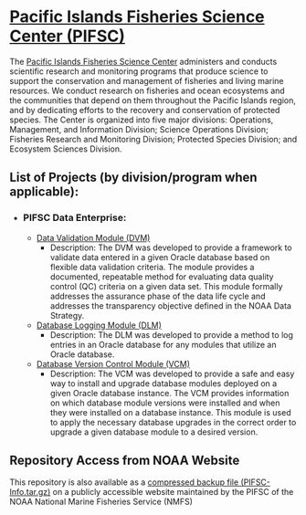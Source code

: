 # [Pacific Islands Fisheries Science Center (PIFSC)](https://github.com/noaa-pifsc)

The [Pacific Islands Fisheries Science Center](https://www.fisheries.noaa.gov/about/pacific-islands-fisheries-science-center) administers and conducts scientific research and monitoring programs that produce science to support the conservation and management of fisheries and living marine resources. We conduct research on fisheries and ocean ecosystems and the communities that depend on them throughout the Pacific Islands region, and by dedicating efforts to the recovery and conservation of protected species. The Center is organized into five major divisions: Operations, Management, and Information Division; Science Operations Division; Fisheries Research and Monitoring Division; Protected Species Division; and Ecosystem Sciences Division.

## List of Projects (by division/program when applicable):
- ### PIFSC Data Enterprise:
  - [Data Validation Module (DVM)](https://github.com/noaa-pifsc/PIFSC-DataValidationModule)
    - Description: The DVM was developed to provide a framework to validate data entered in a given Oracle database based on flexible data validation criteria.  The module provides a documented, repeatable method for evaluating data quality control (QC) criteria on a given data set.  This module formally addresses the assurance phase of the data life cycle and addresses the transparency objective defined in the NOAA Data Strategy.  
  - [Database Logging Module (DLM)](https://github.com/noaa-pifsc/PIFSC-DBLoggingModule)
    - Description: The DLM was developed to provide a method to log entries in an Oracle database for any modules that utilize an Oracle database.  
  - [Database Version Control Module (VCM)](https://github.com/noaa-pifsc/PIFSC-DBVersionControlModule)
    - Description: The VCM was developed to provide a safe and easy way to install and upgrade database modules deployed on a given Oracle database instance.  The VCM provides information on which database module versions were installed and when they were installed on a database instance.  This module is used to apply the necessary database upgrades in the correct order to upgrade a given database module to a desired version.  

## Repository Access from NOAA Website
This repository is also available as a [compressed backup file (PIFSC-Info.tar.gz)](https://pifsc-xfer.irc.noaa.gov/gitxfer/PIFSC-Info.tar.gz) on a publicly accessible website maintained by the PIFSC of the NOAA National Marine Fisheries Service (NMFS)
